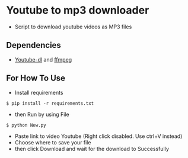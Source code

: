 # Youtube to mp3 downloader

* Script to download youtube videos as MP3 files

## Dependencies

* <a href="https://youtube-dl.org/">Youtube-dl</a> and <a href="https://ffmpeg.org/download.html">ffmpeg</a>

## For How To Use

* Install requirements
	
```
$ pip install -r requirements.txt
```

* then Run by using File

```
$ python New.py
```

* Paste link to video Youtube (Right click disabled. Use ctrl+V instead)
* Choose where to save your file
* then click Download and wait for the download to Successfully